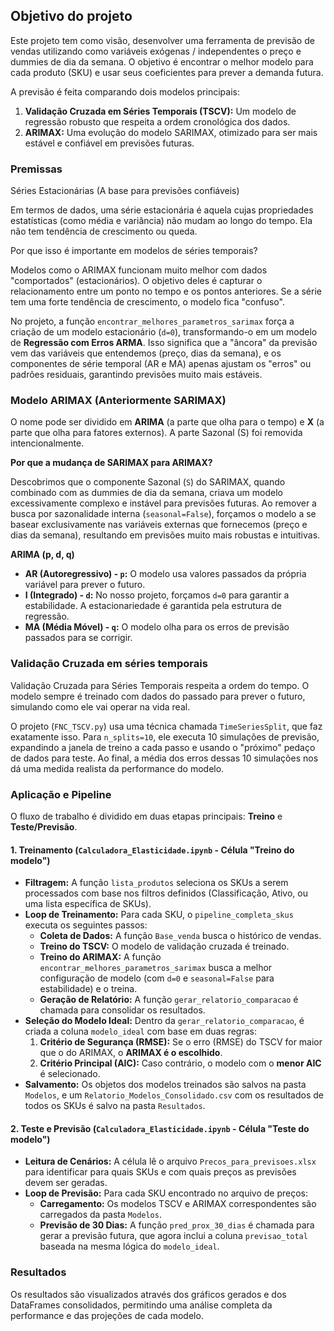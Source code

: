 ## Objetivo do projeto

Este projeto tem como visão, desenvolver uma ferramenta de previsão de vendas utilizando como variáveis exógenas / independentes o preço e dummies de dia da semana. O objetivo é encontrar o melhor modelo para cada produto (SKU) e usar seus coeficientes para prever a demanda futura.

A previsão é feita comparando dois modelos principais:
1.  **Validação Cruzada em Séries Temporais (TSCV):** Um modelo de regressão robusto que respeita a ordem cronológica dos dados.
2.  **ARIMAX:** Uma evolução do modelo SARIMAX, otimizado para ser mais estável e confiável em previsões futuras.

### Premissas

Séries Estacionárias (A base para previsões confiáveis)

Em termos de dados, uma série estacionária é aquela cujas propriedades estatísticas (como média e variância) não mudam ao longo do tempo. Ela não tem tendência de crescimento ou queda.

Por que isso é importante em modelos de séries temporais?

Modelos como o ARIMAX funcionam muito melhor com dados "comportados" (estacionários). O objetivo deles é capturar o relacionamento entre um ponto no tempo e os pontos anteriores. Se a série tem uma forte tendência de crescimento, o modelo fica "confuso".

No projeto, a função `encontrar_melhores_parametros_sarimax` força a criação de um modelo estacionário (`d=0`), transformando-o em um modelo de **Regressão com Erros ARMA**. Isso significa que a "âncora" da previsão vem das variáveis que entendemos (preço, dias da semana), e os componentes de série temporal (AR e MA) apenas ajustam os "erros" ou padrões residuais, garantindo previsões muito mais estáveis.

### Modelo ARIMAX (Anteriormente SARIMAX)

O nome pode ser dividido em **ARIMA** (a parte que olha para o tempo) e **X** (a parte que olha para fatores externos). A parte Sazonal (S) foi removida intencionalmente.

**Por que a mudança de SARIMAX para ARIMAX?**

Descobrimos que o componente Sazonal (`S`) do SARIMAX, quando combinado com as dummies de dia da semana, criava um modelo excessivamente complexo e instável para previsões futuras. Ao remover a busca por sazonalidade interna (`seasonal=False`), forçamos o modelo a se basear exclusivamente nas variáveis externas que fornecemos (preço e dias da semana), resultando em previsões muito mais robustas e intuitivas.

**ARIMA (p, d, q)**

*   **AR (Autoregressivo) - `p`:** O modelo usa valores passados da própria variável para prever o futuro.
*   **I (Integrado) - `d`:** No nosso projeto, forçamos `d=0` para garantir a estabilidade. A estacionariedade é garantida pela estrutura de regressão.
*   **MA (Média Móvel) - `q`:** O modelo olha para os erros de previsão passados para se corrigir.

### Validação Cruzada em séries temporais

Validação Cruzada para Séries Temporais respeita a ordem do tempo. O modelo sempre é treinado com dados do passado para prever o futuro, simulando como ele vai operar na vida real.

O projeto (`FNC_TSCV.py`) usa uma técnica chamada `TimeSeriesSplit`, que faz exatamente isso. Para `n_splits=10`, ele executa 10 simulações de previsão, expandindo a janela de treino a cada passo e usando o "próximo" pedaço de dados para teste. Ao final, a média dos erros dessas 10 simulações nos dá uma medida realista da performance do modelo.

### Aplicação e Pipeline

O fluxo de trabalho é dividido em duas etapas principais: **Treino** e **Teste/Previsão**.

#### 1. Treinamento (`Calculadora_Elasticidade.ipynb` - Célula "Treino do modelo")

- **Filtragem:** A função `lista_produtos` seleciona os SKUs a serem processados com base nos filtros definidos (Classificação, Ativo, ou uma lista específica de SKUs).
- **Loop de Treinamento:** Para cada SKU, o `pipeline_completa_skus` executa os seguintes passos:
    - **Coleta de Dados:** A função `Base_venda` busca o histórico de vendas.
    - **Treino do TSCV:** O modelo de validação cruzada é treinado.
    - **Treino do ARIMAX:** A função `encontrar_melhores_parametros_sarimax` busca a melhor configuração de modelo (com `d=0` e `seasonal=False` para estabilidade) e o treina.
    - **Geração de Relatório:** A função `gerar_relatorio_comparacao` é chamada para consolidar os resultados.
- **Seleção do Modelo Ideal:** Dentro da `gerar_relatorio_comparacao`, é criada a coluna `modelo_ideal` com base em duas regras:
    1.  **Critério de Segurança (RMSE):** Se o erro (RMSE) do TSCV for maior que o do ARIMAX, o **ARIMAX é o escolhido**.
    2.  **Critério Principal (AIC):** Caso contrário, o modelo com o **menor AIC** é selecionado.
- **Salvamento:** Os objetos dos modelos treinados são salvos na pasta `Modelos`, e um `Relatorio_Modelos_Consolidado.csv` com os resultados de todos os SKUs é salvo na pasta `Resultados`.

#### 2. Teste e Previsão (`Calculadora_Elasticidade.ipynb` - Célula "Teste do modelo")

- **Leitura de Cenários:** A célula lê o arquivo `Precos_para_previsoes.xlsx` para identificar para quais SKUs e com quais preços as previsões devem ser geradas.
- **Loop de Previsão:** Para cada SKU encontrado no arquivo de preços:
    - **Carregamento:** Os modelos TSCV e ARIMAX correspondentes são carregados da pasta `Modelos`.
    - **Previsão de 30 Dias:** A função `pred_prox_30_dias` é chamada para gerar a previsão futura, que agora inclui a coluna `previsao_total` baseada na mesma lógica do `modelo_ideal`.

### Resultados

Os resultados são visualizados através dos gráficos gerados e dos DataFrames consolidados, permitindo uma análise completa da performance e das projeções de cada modelo.


